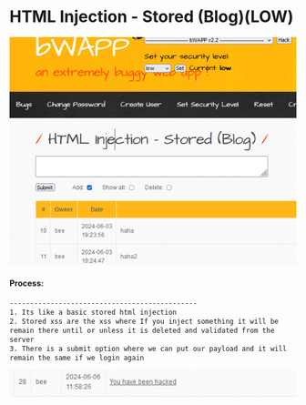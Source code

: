 # HTML Injection - Stored (Blog)(LOW)

![alt text](image-5.png)

#### **Process:**
```plaintext
----------------------------------------------
1. Its like a basic stored html injection
2. Stored xss are the xss where If you inject something it will be remain there until or unless it is deleted and validated from the server
3. There is a submit option where we can put our payload and it will remain the same if we login again

```
![alt text](image-6.png)